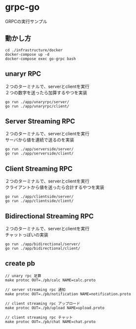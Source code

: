 # grpc-go
GRPCの実行サンプル

## 動かし方
```
cd ./infrastructure/docker
docker-compose up -d
docker-compose exec go-grpc bash
```

## unaryr RPC
２つのターミナルで、serverとclientを実行   
２つの数字を送ったら加算するやつを実装
```
go run ./app/unaryrpc/server/
go run ./app/unaryrpc/client/
```

## Server Streaming RPC
２つのターミナルで、serverとclientを実行  
サーバから値を連続で送るのを実装
```
go run ./app/serverside/server/
go run ./app/serverside/client/
```

## Client Streaming RPC
２つのターミナルで、serverとclientを実行  
クライアントから値を送ったら合計するやつを実装
```
go run ./app/clientside/server/
go run ./app/clientside/client/
```

## Bidirectional Streaming RPC
２つのターミナルで、serverとclientを実行  
チャットっぽいの実装
```
go run ./app/bidirectional/server/
go run ./app/bidirectional/client/
```

## create pb
```
// unary rpc 足算
make protoc OUT=./pb/calc NAME=calc.proto

// server streaming rpc 通知
make protoc OUT=./pb/notification NAME=notification.proto

// client streaming rpc アップロード
make protoc OUT=./pb/upload NAME=upload.proto

// client streaming rpc チャット
make protoc OUT=./pb/chat NAME=chat.proto
```

